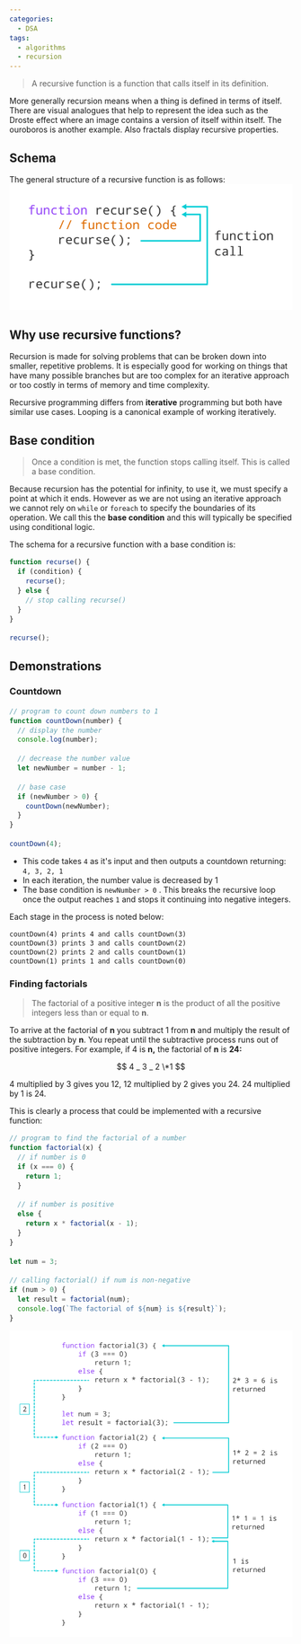 ```yaml
---
categories: 
  - DSA
tags:
  - algorithms
  - recursion
---
```


> A recursive function is a function that calls itself in its definition.

More generally recursion means when a thing is defined in terms of itself. There are visual analogues that help to represent the idea such as the Droste effect where an image contains a version of itself within itself. The ouroboros is another example. Also fractals display recursive properties.

## Schema

The general structure of a recursive function is as follows:
![javascript-recursion.png](../img/javascript-recursion.png)

## Why use recursive functions?

Recursion is made for solving problems that can be broken down into smaller, repetitive problems. It is especially good for working on things that have many possible branches but are too complex for an iterative approach or too costly in terms of memory and time complexity.

Recursive programming differs from **iterative** programming but both have similar use cases. Looping is a canonical example of working iteratively.

## Base condition

> Once a condition is met, the function stops calling itself. This is called a base condition.

Because recursion has the potential for infinity, to use it, we must specify a point at which it ends. However as we are not using an iterative approach we cannot rely on `while` or `foreach` to specify the boundaries of its operation. We call this the **base condition** and this will typically be specified using conditional logic.

The schema for a recursive function with a base condition is:

```jsx
function recurse() {
  if (condition) {
    recurse();
  } else {
    // stop calling recurse()
  }
}

recurse();
```

## Demonstrations

### Countdown

```jsx
// program to count down numbers to 1
function countDown(number) {
  // display the number
  console.log(number);

  // decrease the number value
  let newNumber = number - 1;

  // base case
  if (newNumber > 0) {
    countDown(newNumber);
  }
}

countDown(4);
```

- This code takes `4` as it's input and then outputs a countdown returning: `4, 3, 2, 1`
- In each iteration, the number value is decreased by 1
- The base condition is `newNumber > 0` . This breaks the recursive loop once the output reaches `1` and stops it continuing into negative integers.

Each stage in the process is noted below:

```
countDown(4) prints 4 and calls countDown(3)
countDown(3) prints 3 and calls countDown(2)
countDown(2) prints 2 and calls countDown(1)
countDown(1) prints 1 and calls countDown(0)
```

### Finding factorials

> The factorial of a positive integer **n** is the product of all the positive integers less than or equal to **n**.

To arrive at the factorial of **n** you subtract 1 from **n** and multiply the result of the subtraction by **n**. You repeat until the subtractive process runs out of positive integers. For example, if 4 is **n,** the factorial of **n** is **24:**

$$ 4 _ 3 _ 2 \*1 $$

4 multiplied by 3 gives you 12, 12 multiplied by 2 gives you 24. 24 multiplied by 1 is 24.

This is clearly a process that could be implemented with a recursive function:

```js
// program to find the factorial of a number
function factorial(x) {
  // if number is 0
  if (x === 0) {
    return 1;
  }

  // if number is positive
  else {
    return x * factorial(x - 1);
  }
}

let num = 3;

// calling factorial() if num is non-negative
if (num > 0) {
  let result = factorial(num);
  console.log(`The factorial of ${num} is ${result}`);
}
```

![javascript-factorial 1.png](../img/javascript-factorial%201.png)
